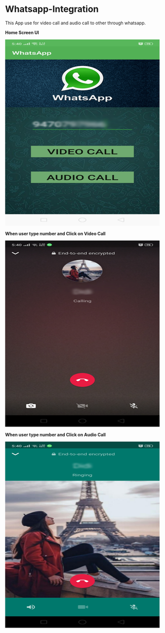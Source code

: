 # Whatsapp-Integration
This App use for video call and audio call to other through whatsapp.

<b>Home Screen UI </b>

<img src="img1.jpg" width="500" height="600">

<b>When user type number and Click on Video Call</b>

<img src="img2.jpg" width="500" height="600">

<b>When user type number and Click on Audio Call</b>

<img src="img3.jpg" width="500" height="600">
